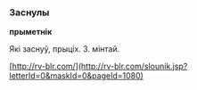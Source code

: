### Заснулы
**прыметнік**

Які заснуў, прыціх. З. мінтай.

<a rel="author">[http://rv-blr.com/](http://rv-blr.com/slounik.jsp?letterId=0&maskId=0&pageId=1080)</a>
